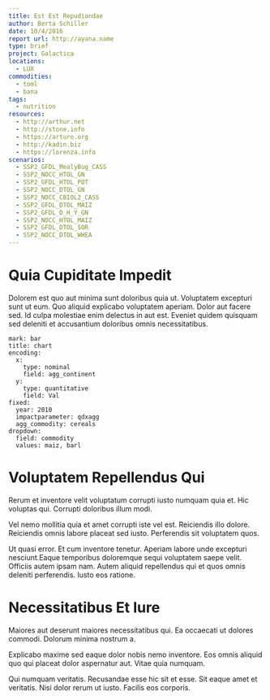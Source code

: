 ```yaml
---
title: Est Est Repudiandae
author: Berta Schiller
date: 10/4/2016
report url: http://ayana.name
type: brief
project: Galactica
locations:
  - LUX
commodities:
  - toml
  - bana
tags:
  - nutrition
resources:
  - http://arthur.net
  - http://stone.info
  - https://arturo.org
  - http://kadin.biz
  - https://lorenza.info
scenarios:
  - SSP2_GFDL_MealyBug_CASS
  - SSP2_NOCC_HTOL_GN
  - SSP2_GFDL_HTOL_POT
  - SSP2_NOCC_DTOL_GN
  - SSP2_NOCC_CBIOL2_CASS
  - SSP2_GFDL_DTOL_MAIZ
  - SSP2_GFDL_D_H_Y_GN
  - SSP2_NOCC_HTOL_MAIZ
  - SSP2_GFDL_DTOL_SOR
  - SSP2_NOCC_DTOL_WHEA
---
```

# Quia Cupiditate Impedit
Dolorem est quo aut minima sunt doloribus quia ut. Voluptatem excepturi sunt ut eum. Quo aliquid explicabo voluptatem aperiam. Dolor aut facere sed. Id culpa molestiae enim delectus in aut est. Eveniet quidem quisquam sed deleniti et accusantium doloribus omnis necessitatibus.

```vis
mark: bar
title: chart
encoding:
  x:
    type: nominal
    field: agg_continent
  y:
    type: quantitative
    field: Val
fixed:
  year: 2010
  impactparameter: qdxagg
  agg_commodity: cereals
dropdown:
  field: commodity
  values: maiz, barl
```

# Voluptatem Repellendus Qui
Rerum et inventore velit voluptatum corrupti iusto numquam quia et. Hic voluptas qui. Corrupti doloribus illum modi.
 Vel nemo mollitia quia et amet corrupti iste vel est. Reiciendis illo dolore. Reiciendis omnis labore placeat sed iusto. Perferendis sit voluptatem quos.
 Ut quasi error. Et cum inventore tenetur. Aperiam labore unde excepturi nesciunt.Eaque temporibus doloremque sequi voluptatem saepe velit. Officiis autem ipsam nam. Autem aliquid repellendus qui et quos omnis deleniti perferendis. Iusto eos ratione.

# Necessitatibus Et Iure
Maiores aut deserunt maiores necessitatibus qui. Ea occaecati ut dolores commodi. Dolorum minima nostrum a.
 Explicabo maxime sed eaque dolor nobis nemo inventore. Eos omnis aliquid quo qui placeat dolor aspernatur aut. Vitae quia numquam.
 Qui numquam veritatis. Recusandae esse hic sit et esse. Sit eaque amet et veritatis. Nisi dolor rerum ut iusto. Facilis eos corporis.
